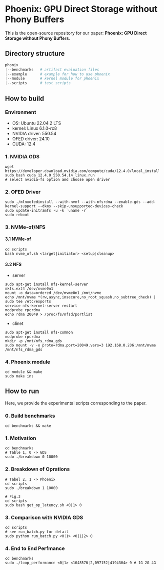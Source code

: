 # Phoenix: GPU Direct Storage without Phony Buffers
This is the open-source repository for our paper: **Phoenix: GPU Direct Storage without Phony Buffers**.

## Directory structure
```python
phonix
|--benchmarks   # artifact evaluation files
|--example      # example for how to use phoenix
|--module       # kernel module for phoenix
|--scripts      # test scripts
```

## How to build

### Environment
* OS: Ubuntu 22.04.2 LTS
* kernel: Linux 6.1.0-rc8
* NVIDIA driver: 550.54
* OFED driver: 24.10
* CUDA: 12.4

### 1. NVIDIA GDS

```shell
wget https://developer.download.nvidia.com/compute/cuda/12.4.0/local_installers/cuda_12.4.0_550.54.14_linux.run
sudo bash cuda_12.4.0_550.54.14_linux.run
# select nvidia-fs option and choose open driver
```

### 2. OFED Driver
```shell
sudo ./mlnxofedinstall --with-nvmf --with-nfsrdma --enable-gds --add-kernel-support --dkms --skip-unsupported-devices-check
sudo update-initramfs -u -k `uname -r`
sudo reboot
```
### 3. NVMe-of/NFS
#### 3.1 NVMe-of
```shell
cd scripts
bash nvme_of.sh <target|initiator> <setup|cleanup>
```
#### 3.2 NFS
* server
```shell
sudo apt-get install nfs-kernel-server
mkfs.ext4 /dev/nvme0n1
mount -o data=ordered /dev/nvme0n1 /mnt/nvme
echo /mnt/nvme *(rw,async,insecure,no_root_squash,no_subtree_check) | sudo tee /etc/exports
service nfs-kernel-server restart
modprobe rpcrdma 
echo rdma 20049 > /proc/fs/nfsd/portlist
```
* clinet
```shell
sudo apt-get install nfs-common
modprobe rpcrdma
mkdir -p /mnt/nfs_rdma_gds
sudo mount -v -o proto=rdma,port=20049,vers=3 192.168.0.206:/mnt/nvme /mnt/nfs_rdma_gds
```
### 4. Phoenix module
```shell
cd module && make
sudo make ins
```
## How to run
Here, we provide the experimental scripts corresponding to the paper.
### 0. Build benchmarks
```shell
cd benchmarks && make
```
### 1. Motivation
```shell
cd benchmarks
# Table 1, 0 -> GDS
sudo ./breakdown 0 10000 
```
### 2. Breakdown of Oprations
```shell
# Tabel 2, 1 -> Phoenix
cd scripts
sudo ./breakdown 1 10000 
```

```shell
# Fig.3
cd scripts
sudo bash get_op_latency.sh <0|1> 0
```
### 3. Comparison with NVIDIA GDS
```shell
cd scripts
# see run_batch.py for detail
sudo python run_batch.py <0|1> <0|1|2> 0
```
### 4. End to End Perfmance
```shell
cd benchmarks
sudo ./loop_performance <0|1> <1048576|2,097152|4194304> 0 # 1G 2G 4G
```
